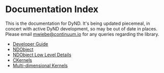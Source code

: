 Documentation Index
===================

This is the documentation for DyND. It's being updated
piecemeal, in concert with active DyND development, so may
be out of date in places. Please email <mwiebe@continuum.io>
for any queries regarding the library.

 * [Developer Guide](developer-guide.md)
 * [NDObject](ndobject.md)
 * [NDObject Low Level Details](ndobject_lowlevel.md)
 * [CKernels](ckernels.md)
 * [Multi-dimensional Kernels](multidim_kernels.md)
